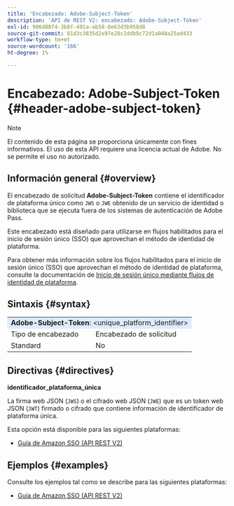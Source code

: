 ```yaml
---
title: 'Encabezado: Adobe-Subject-Token'
description: 'API de REST V2: encabezado: Adobe-Subject-Token'
exl-id: 906d88f4-3b8f-491a-ab58-8e63d3b958d8
source-git-commit: 81d3c3835d2e97e28c2ddb9c72d1a048a25ad433
workflow-type: tm+mt
source-wordcount: '166'
ht-degree: 1%

---
```


# Encabezado: Adobe-Subject-Token {#header-adobe-subject-token}

>[!NOTE]
>
> El contenido de esta página se proporciona únicamente con fines informativos. El uso de esta API requiere una licencia actual de Adobe. No se permite el uso no autorizado.

## Información general {#overview}

El encabezado de solicitud <b>Adobe-Subject-Token</b> contiene el identificador de plataforma único como `JWS` o `JWE` obtenido de un servicio de identidad o biblioteca que se ejecuta fuera de los sistemas de autenticación de Adobe Pass.

Este encabezado está diseñado para utilizarse en flujos habilitados para el inicio de sesión único (SSO) que aprovechan el método de identidad de plataforma.

Para obtener más información sobre los flujos habilitados para el inicio de sesión único (SSO) que aprovechan el método de identidad de plataforma, consulte la documentación de [Inicio de sesión único mediante flujos de identidad de plataforma](../../flows/single-sign-on-access-flows/rest-api-v2-single-sign-on-platform-identity-flows.md).

## Sintaxis {#syntax}

<table style="table-layout:auto">
   <tr>
      <td style="background-color: #DEEBFF;" colspan="2"><b>Adobe-Subject-Token</b>: &lt;unique_platform_identifier&gt;</td>
   </tr>
   <tr>
      <td>Tipo de encabezado</td>
      <td>Encabezado de solicitud</td>
   </tr>
   <tr>
      <td>Standard</td>
      <td>No</td>
   </tr>
</table>

## Directivas {#directives}

<b>identificador_plataforma_única</b>

La firma web JSON (`JWS`) o el cifrado web JSON (`JWE`) que es un token web JSON (`JWT`) firmado o cifrado que contiene información de identificador de plataforma única.

Esta opción está disponible para las siguientes plataformas:

* [Guía de Amazon SSO (API REST V2)](../../../../features-standard/sso-access/platform-sso/amazon-single-sign-on/amazon-sso-cookbook-rest-api-v2.md)

## Ejemplos {#examples}

Consulte los ejemplos tal como se describe para las siguientes plataformas:

* [Guía de Amazon SSO (API REST V2)](../../../../features-standard/sso-access/platform-sso/amazon-single-sign-on/amazon-sso-cookbook-rest-api-v2.md)

